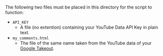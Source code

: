 The following two files must be placed in this directory for the script to function:
* `API_KEY`
  * A file (no extention) containing your YouTube Data API Key in plain text.
* `my_comments.html`
  * The file of the same name taken from the YouTube data of your [Google Takeout][0].

[0]: https://takeout.google.com/settings/takeout